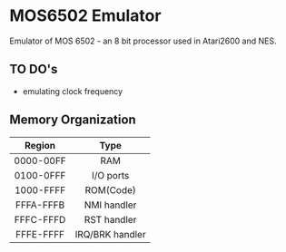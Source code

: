 # MOS6502 Emulator
Emulator of MOS 6502 - an 8 bit processor used in Atari2600 and NES.

## TO DO's
- emulating clock frequency

## Memory Organization

| Region    | Type |
|:---------:|:---------:|
| 0000-00FF | RAM         |
| 0100-0FFF | I/O ports   |
| 1000-FFFF | ROM(Code)   | 
| FFFA-FFFB | NMI handler     | 
| FFFC-FFFD | RST handler     | 
| FFFE-FFFF | IRQ/BRK handler | 
